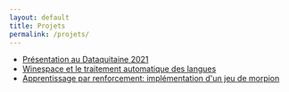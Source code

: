 ```yaml
---
layout: default
title: Projets
permalink: /projets/
---
```


* [Présentation au Dataquitaine 2021](/projets/dataquitaine)
* [Winespace et le traitement automatique des langues](https://www.inria.fr/fr/akiani-winespace-startups-bordelaises-accompagnees-inria)
* [Apprentissage par renforcement: implémentation d'un jeu de morpion](/projets/morpion)
